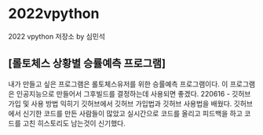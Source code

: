 # 2022vpython
  2022 vpython 저장소 by 심민석
## [롤토체스 상황별 승률예측 프로그램]
내가 만들고 싶은 프로그램은 롤토체스유저를 위한 승률예측 프로그램이다. 이 프로그램은 인공지능으로 만들어서 그후빌드를 결정하는데 사용되면 좋겠다. 
220616 - 깃허브 가입 및 사용 방법 익히기
깃허브에서 깃허브 가입법과 깃허브 사용법을 배웠다. 깃허브에서 신기한 코드를 만든 사람들이 많았고 실시간으로 코드를 올리고 피드백을 하고 코드를 고친 히스토리도 남는것이 신기했다.
